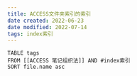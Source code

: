 ```yaml
---
title: ACCESS文件夹索引的索引
date created: 2022-06-23
date modified: 2022-07-14
tags: index索引
---
```


```dataview
TABLE tags
FROM [[ACCESS 笔记组织法]] AND #index索引
SORT file.name asc
```
